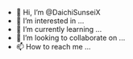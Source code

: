 - 👋 Hi, I’m @DaichiSunseiX
- 👀 I’m interested in ...
- 🌱 I’m currently learning ...
- 💞️ I’m looking to collaborate on ...
- 📫 How to reach me ...

<!---
DaichiSunseiX/DaichiSunseiX is a ✨ special ✨ repository because its `README.md` (this file) appears on your GitHub profile.
You can click the Preview link to take a look at your changes.
--->
